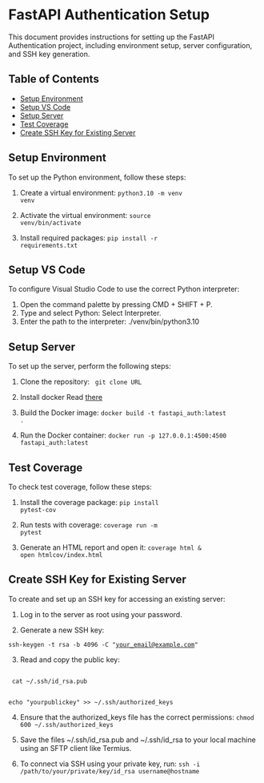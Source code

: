 # FastAPI Authentication Setup

This document provides instructions for setting up the FastAPI Authentication project, including environment setup, server configuration, and SSH key generation.

## Table of Contents
- [Setup Environment](#setup-environment)
- [Setup VS Code](#setup-vs-code)
- [Setup Server](#setup-server)
- [Test Coverage](#test-coverage)
- [Create SSH Key for Existing Server](#create-ssh-key-for-existing-server)

## Setup Environment

To set up the Python environment, follow these steps:

1. Create a virtual environment:
<code>python3.10 -m venv venv</code>

2. Activate the virtual environment:
<code>source venv/bin/activate</code>

3. Install required packages:
<code>pip install -r requirements.txt</code>

## Setup VS Code

To configure Visual Studio Code to use the correct Python interpreter:

1. Open the command palette by pressing CMD + SHIFT + P.
2. Type and select Python: Select Interpreter.
3. Enter the path to the interpreter: ./venv/bin/python3.10

## Setup Server

To set up the server, perform the following steps:

1. Clone the repository:
<code> git clone URL </code>

2. Install docker
Read [there](https://docs.docker.com/engine/install/ubuntu/#install-using-the-repository)

2. Build the Docker image:
<code>docker build -t fastapi_auth:latest . </code>

3. Run the Docker container:
<code>docker run -p 127.0.0.1:4500:4500 fastapi_auth:latest</code>


## Test Coverage

To check test coverage, follow these steps:

1. Install the coverage package:
<code>pip install pytest-cov</code>

2. Run tests with coverage:
<code>coverage run -m pytest</code>

3. Generate an HTML report and open it:
<code>coverage html & open htmlcov/index.html</code>


## Create SSH Key for Existing Server

To create and set up an SSH key for accessing an existing server:

1. Log in to the server as root using your password.

2. Generate a new SSH key:
   
<code>ssh-keygen -t rsa -b 4096 -C "your_email@example.com"</code>

3. Read and copy the public key:
<code>
 cat ~/.ssh/id_rsa.pub

 echo "yourpublickey" >> ~/.ssh/authorized_keys
</code>

4. Ensure that the authorized_keys file has the correct permissions:
<code>chmod 600 ~/.ssh/authorized_keys</code>

5. Save the files ~/.ssh/id_rsa.pub and ~/.ssh/id_rsa to your local machine using an SFTP client like Termius.

6. To connect via SSH using your private key, run:
<code>ssh -i /path/to/your/private/key/id_rsa username@hostname</code>
